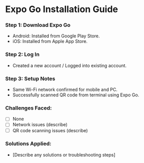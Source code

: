 # Expo Go Installation Guide

### Step 1: Download Expo Go
- Android: Installed from Google Play Store.
- iOS: Installed from Apple App Store.

### Step 2: Log In
- Created a new account / Logged into existing account.

### Step 3: Setup Notes
- Same Wi-Fi network confirmed for mobile and PC.
- Successfully scanned QR code from terminal using Expo Go.

### Challenges Faced:
- [ ] None  
- [ ] Network issues (describe)  
- [ ] QR code scanning issues (describe)  

### Solutions Applied:
- [Describe any solutions or troubleshooting steps]
